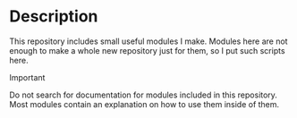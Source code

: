 # Description
This repository includes small useful modules I make. Modules here are not enough to make a whole new repository just for them, so I put such scripts here.

> [!IMPORTANT]
> Do not search for documentation for modules included in this repository.
> Most modules contain an explanation on how to use them inside of them.
